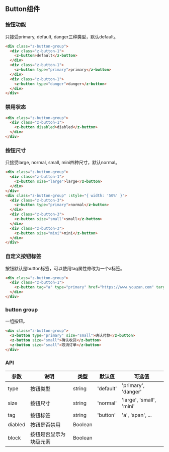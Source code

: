 ## Button组件

### 按钮功能

只接受primary, default, danger三种类型，默认default。

```html
<div class="z-button-group">
  <div class="z-button-1">
    <z-button>default</z-button>
  </div>
  <div class="z-button-1">
    <z-button type="primary">primary</z-button>
  </div>
  <div class="z-button-1">
    <z-button type="danger">danger</z-button>
  </div>
</div>
```

### 禁用状态

```html
<div class="z-button-group">
  <div class="z-button-1">
    <z-button disabled>diabled</z-button>
  </div>
</div>
```

### 按钮尺寸

只接受large, normal, small, mini四种尺寸，默认normal。

```html 
<div class="z-button-group">
  <div class="z-button-1">
    <z-button size="large">large</z-button>
  </div>
</div>
<div class="z-button-group" :style="{ width: '50%' }">
  <div class="z-button-3">
    <z-button type="primary">normal</z-button>
  </div>
  <div class="z-button-3">
    <z-button size="small">small</z-button>
  </div>
  <div class="z-button-3">
    <z-button size="mini">mini</z-button>
  </div>
</div>

```

### 自定义按钮标签

按钮默认是button标签，可以使用tag属性修改为一个a标签。

```html 
<div class="z-button-group">
  <div class="z-button-1">
    <z-button tag="a" type="primary" href="https://www.youzan.com" target="_blank">a标签按钮</z-button>
  </div>
</div>
```

### button group

一组按钮。

```html 
<div class="z-button-group">
  <z-button type="primary" size="small">确认付款</z-button>
  <z-button size="small">确认收货</z-button>
  <z-button size="small">取消订单</z-button>
</div>
```

### API

| 参数       | 说明      | 类型       | 默认值       | 可选值       |
|-----------|-----------|-----------|-------------|-------------|
| type | 按钮类型 | string  | 'default'          | 'primary', 'danger'   |
| size | 按钮尺寸 | string  | 'normal'          | 'large', 'small', 'mini'  |
| tag | 按钮标签 | string  | 'button'          | 'a', 'span', ...  |
| diabled | 按钮是否禁用 | Boolean  |           |      |
| block | 按钮是否显示为块级元素 | Boolean  |           |      |

